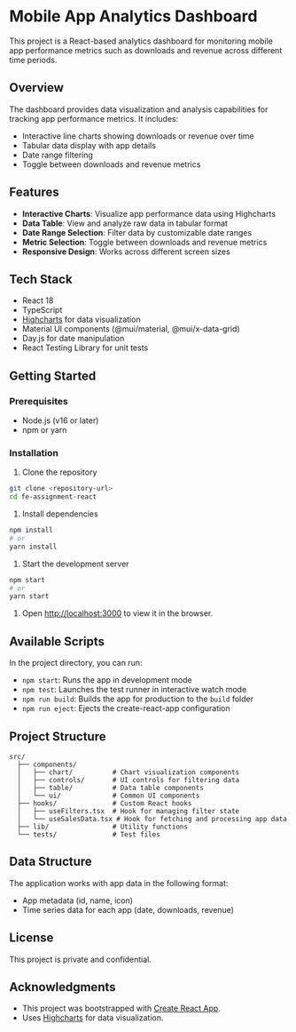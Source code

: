 # Mobile App Analytics Dashboard

This project is a React-based analytics dashboard for monitoring mobile app performance metrics such as downloads and revenue across different time periods.

## Overview

The dashboard provides data visualization and analysis capabilities for tracking app performance metrics. It includes:

- Interactive line charts showing downloads or revenue over time
- Tabular data display with app details
- Date range filtering
- Toggle between downloads and revenue metrics

## Features

- **Interactive Charts**: Visualize app performance data using Highcharts
- **Data Table**: View and analyze raw data in tabular format
- **Date Range Selection**: Filter data by customizable date ranges
- **Metric Selection**: Toggle between downloads and revenue metrics
- **Responsive Design**: Works across different screen sizes

## Tech Stack

- React 18
- TypeScript
- [Highcharts](https://www.highcharts.com/) for data visualization
- Material UI components (@mui/material, @mui/x-data-grid)
- Day.js for date manipulation
- React Testing Library for unit tests

## Getting Started

### Prerequisites

- Node.js (v16 or later)
- npm or yarn

### Installation

1. Clone the repository

```bash
git clone <repository-url>
cd fe-assignment-react
```

1. Install dependencies

```bash
npm install
# or
yarn install
```

1. Start the development server

```bash
npm start
# or
yarn start
```

1. Open [http://localhost:3000](http://localhost:3000) to view it in the browser.

## Available Scripts

In the project directory, you can run:

- `npm start`: Runs the app in development mode
- `npm test`: Launches the test runner in interactive watch mode
- `npm run build`: Builds the app for production to the `build` folder
- `npm run eject`: Ejects the create-react-app configuration

## Project Structure

```text
src/
  ├── components/
  │   ├── chart/          # Chart visualization components
  │   ├── controls/       # UI controls for filtering data
  │   ├── table/          # Data table components
  │   └── ui/             # Common UI components
  ├── hooks/              # Custom React hooks
  │   ├── useFilters.tsx  # Hook for managing filter state
  │   └── useSalesData.tsx # Hook for fetching and processing app data
  ├── lib/                # Utility functions
  └── tests/              # Test files
```

## Data Structure

The application works with app data in the following format:

- App metadata (id, name, icon)
- Time series data for each app (date, downloads, revenue)

## License

This project is private and confidential.

## Acknowledgments

- This project was bootstrapped with [Create React App](https://github.com/facebook/create-react-app).
- Uses [Highcharts](https://www.highcharts.com/) for data visualization.
